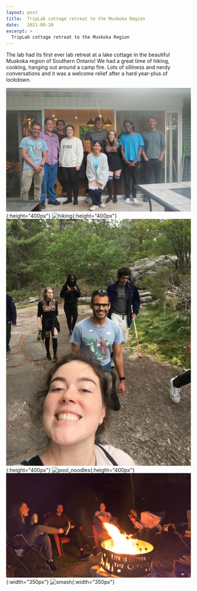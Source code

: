 ```yaml
---
layout: post
title:  TripLab cottage retreat to the Muskoka Region
date:   2021-09-20
excerpt: >
  TripLab cottage retreat to the Muskoka Region
---
```


The lab had its first ever lab retreat at a lake cottage in the beautiful Muskoka region of Southern Ontario! 
We had a great time of hiking, cooking, hanging out around a camp fire. Lots of silliness and nerdy conversations and it was a welcome relief after a hard year-plus of lockdown. 

![lab_photo_cottage_2021](/images/lab_fun/cottage_2021/lab_photo_cottage_2021.jpg "lab_photo"){:height="400px"}
![hiking](/images/lab_fun/cottage_2021/hiking.jpg "hiking"){:height="400px"}
![hiking2](/images/lab_fun/cottage_2021/hiking2.jpg "hiking2"){:height="400px"}
![pool_noodles](/images/lab_fun/cottage_2021/pool_noodles.jpg "pool_noodles"){:height="400px"}
![campfire](/images/lab_fun/cottage_2021/campfire.jpg "campfire"){:width="350px"}
![smash](/images/lab_fun/cottage_2021/smash.jpg "smash"){:width="350px"}



